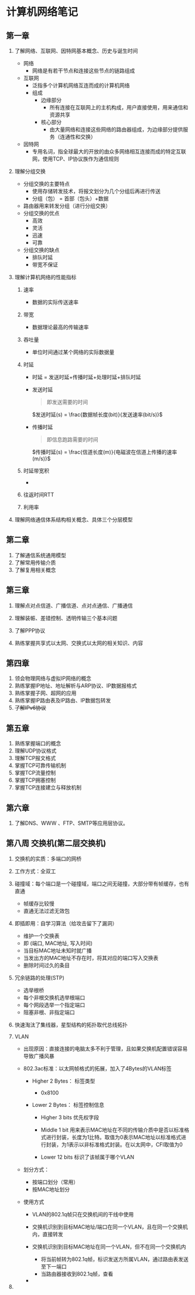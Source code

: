 # 计算机网络笔记

## 第一章

1. 了解网络、互联网、因特网基本概念、历史与诞生时间

   - 网络
     - 网络是有若干节点和连接这些节点的链路组成
   - 互联网
     - 泛指多个计算机网络互连而成的计算机网络
     - 组成
       - 边缘部分
         - 所有连接在互联网上的主机构成，用户直接使用，用来通信和资源共享
       - 核心部分
         - 由大量网络和连接这些网络的路由器组成，为边缘部分提供服务（连通性和交换）
   - 因特网
     - 专用名词，指全球最大的开放的由众多网络相互连接而成的特定互联网，使用TCP、IP协议族作为通信规则

2. 理解分组交换

   - 分组交换的主要特点
     - 使用存储转发技术，将报文划分为几个分组后再进行传送
     - 分组（包） = 首部（包头）+数据
   - 路由器用来转发分组（进行分组交换）
   - 分组交换的优点
     - 高效
     - 灵活
     - 迅速
     - 可靠
   - 分组交换的缺点
     - 排队时延
     - 带宽不保证

3. 理解计算机网络的性能指标

   1. 速率

      - 数据的实际传送速率

   2. 带宽

      - 数据理论最高的传输速率

   3. 吞吐量

      - 单位时间通过某个网络的实际数据量

   4. 时延

      - 时延 = 发送时延+传播时延+处理时延+排队时延

      - 发送时延

        > 即发送需要的时间

        $发送时延(s) = \frac{数据帧长度(bit)}{发送速率(bit/s)}$

      - 传播时延

        > 即信息跑路需要的时间

        $传播时延(s) = \frac{信道长度(m)}{电磁波在信道上传播的速率(m/s)}$

   5. 时延带宽积

      - 

   6. 往返时间RTT

   7. 利用率

4. 理解网络通信体系结构相关概念、具体三个分层模型

## 第二章

1. 了解通信系统通用模型
2. 了解常用传输介质
3. 了解复用相关概念

## 第三章

1. 理解点对点信道、广播信道、点对点通信、广播通信

2. 理解装帪、差错控制、透明传输三个基本问题

3. 了解PPP协议

4. 熟练掌握共享式以太网、交换式以太网的相关知识、内容

## 第四章

1. 领会物理网络与虚拟IP网络的概念
2. 熟练掌握IP地址、地址解析与ARP协议、IP数据报格式
3. 熟练掌握子网、超网的应用
4. 熟练掌握IP路由表及IP路由、IP数据包转发
5. ~~了解IPv6协议~~

## 第五章

1. 熟练掌握端口的概念
2. 理解UDP协议格式
3. 理解TCP报文格式
4. 掌握TCP可靠传输机制
5. 掌握TCP流量控制
6. 掌握TCP拥塞控制
7. 掌握TCP连接建立与释放机制

 

## 第六章

1. 了解DNS、WWW 、FTP、SMTP等应用层协议。





## 第八周 交换机(第二层交换机)

1. 交换机的实质：多端口的网桥

2. 工作方式：全双工

3. 碰撞域：每个端口是一个碰撞域，端口之间无碰撞，大部分带有帧缓存，也有直通

   - 帧缓存比较慢
   - 直通无法过滤无效包

4. 即插即用：自学习算法（给攻击留下了漏洞）

   - 维护一个交换表
   - 即 (端口, MAC地址, 写入时间)
   - 当目标MAC地址未知时就广播
   - 当发出方的MAC地址不存在时，将其对应的端口写入交换表
   - 删除时间过久的条目

5. 冗余链路的处理(STP)

   - 选举根桥
   - 每个非根交换机选举根端口
   - 每个网段选举一个指定端口
   - 阻塞非根、非指定端口

6. 快速淘汰了集线器，星型结构的拓扑取代总线拓扑

7. VLAN

   - 出现原因：直接连接的电脑太多不利于管理，且如果交换机配置错误容易导致广播风暴

   - 802.3ac标准：以太网帧格式的拓展，加入了4Bytes的VLAN标签

     - Higher 2 Bytes： 标签类型

       - 0x8100

     - Lower 2 Bytes： 标签控制信息

       - Higher 3 bits  优先权字段
       - Middle 1 bit    用来表示MAC地址在不同的传输介质中是否以标准格式进行封装，长度为1比特。取值为0表示MAC地址以标准格式进行封装，为1表示以非标准格式封装。在以太网中，CFI取值为0

       - Lower 12 bits 标识了该帧属于哪个VLAN

   - 划分方式：

     - 按端口划分（常用）
     - 按MAC地址划分

   - 使用方式

     - VLAN的802.1q帧只在交换机间的干线中使用

     - 交换机识别到目标MAC地址/端口在同一个VLAN，且在同一个交换机内，直接转发
     - 交换机识别到目标MAC地址在同一个VLAN，但不在同一个交换机内
       - 将当前帧转为802.1q帧，标识发送方所属VLAN，通过路由表发送至下一端口
       - 当路由器接收到802.1q帧，查看

     - 

8. 

